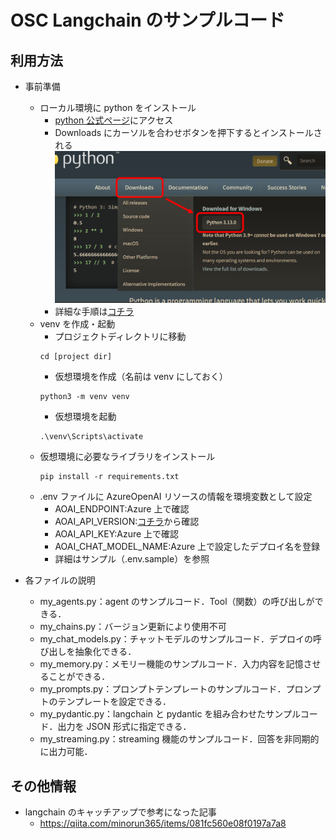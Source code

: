 # OSC Langchain のサンプルコード

## 利用方法

- 事前準備

  - ローカル環境に python をインストール
    - [python 公式ページ](https://www.python.org/)にアクセス
    - Downloads にカーソルを合わせボタンを押下するとインストールされる
      <img src="src/pythoninst.png" width="600">
    - 詳細な手順は[コチラ](https://sukkiri.jp/technologies/processors/python/python%E3%81%AE%E3%82%A4%E3%83%B3%E3%82%B9%E3%83%88%E3%83%BC%E3%83%AB%E6%96%B9%E6%B3%95windows%E7%B7%A8.html)
  - venv を作成・起動
    - プロジェクトディレクトリに移動
    ```
    cd [project dir]
    ```
    - 仮想環境を作成（名前は venv にしておく）
    ```
    python3 -m venv venv
    ```
    - 仮想環境を起動
    ```
    .\venv\Scripts\activate
    ```
  - 仮想環境に必要なライブラリをインストール
    ```
    pip install -r requirements.txt
    ```
  - .env ファイルに AzureOpenAI リソースの情報を環境変数として設定
    - AOAI_ENDPOINT:Azure 上で確認
    - AOAI_API_VERSION:[コチラ](https://learn.microsoft.com/ja-jp/azure/ai-services/openai/api-version-deprecation)から確認
    - AOAI_API_KEY:Azure 上で確認
    - AOAI_CHAT_MODEL_NAME:Azure 上で設定したデプロイ名を登録
    - 詳細はサンプル（.env.sample）を参照

- 各ファイルの説明
  - my_agents.py：agent のサンプルコード．Tool（関数）の呼び出しができる．
  - my_chains.py：バージョン更新により使用不可
  - my_chat_models.py：チャットモデルのサンプルコード．デプロイの呼び出しを抽象化できる．
  - my_memory.py：メモリー機能のサンプルコード．入力内容を記憶させることができる．
  - my_prompts.py：プロンプトテンプレートのサンプルコード．プロンプトのテンプレートを設定できる．
  - my_pydantic.py：langchain と pydantic を組み合わせたサンプルコード．出力を JSON 形式に指定できる．
  - my_streaming.py：streaming 機能のサンプルコード．回答を非同期的に出力可能．

## その他情報

- langchain のキャッチアップで参考になった記事
  - https://qiita.com/minorun365/items/081fc560e08f0197a7a8
